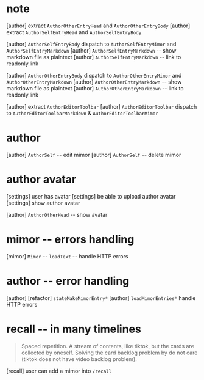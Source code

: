# note

[author] extract `AuthorOtherEntryHead` and `AuthorOtherEntryBody`
[author] extract `AuthorSelfEntryHead` and `AuthorSelfEntryBody`

[author] `AuthorSelfEntryBody` dispatch to `AuthorSelfEntryMimor` and `AuthorSelfEntryMarkdown`
[author] `AuthorSelfEntryMarkdown` -- show markdown file as plaintext
[author] `AuthorSelfEntryMarkdown` -- link to readonly.link

[author] `AuthorOtherEntryBody` dispatch to `AuthorOtherEntryMimor` and `AuthorOtherEntryMarkdown`
[author] `AuthorOtherEntryMarkdown` -- show markdown file as plaintext
[author] `AuthorOtherEntryMarkdown` -- link to readonly.link

[author] extract `AuthorEditorToolbar`
[author] `AuthorEditorToolbar` dispatch to `AuthorEditorToolbarMarkdown` & `AuthorEditorToolbarMimor`

# author

[author] `AuthorSelf` -- edit mimor
[author] `AuthorSelf` -- delete mimor

# author avatar

[settings] user has avatar
[settings] be able to upload author avatar
[settings] show author avatar

[author] `AuthorOtherHead` -- show avatar

# mimor -- errors handling

[mimor] `Mimor` -- `loadText` -- handle HTTP errors

# author -- error handling

[author] [refactor] `stateMakeMimorEntry*`
[author] `loadMimorEntries*` handle HTTP errors

# recall -- in many timelines

> Spaced repetition. A stream of contents, like tiktok, but the cards
> are collected by oneself. Solving the card backlog problem by do not
> care (tiktok does not have video backlog problem).

[recall] user can add a mimor into `/recall`
